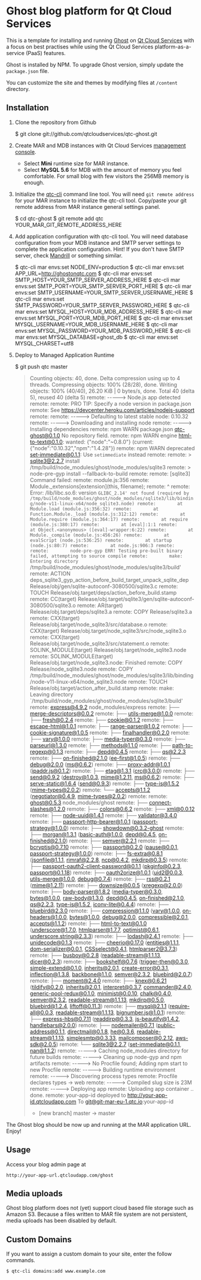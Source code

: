 Ghost blog platform for Qt Cloud Services
=========================================

This is a template for installing and running [Ghost](https://ghost.org/) on [Qt Cloud Services](http://www.qtcloudservices.com/) with a focus on best practises while using the Qt Cloud Services platform-as-a-service (PaaS) features.

Ghost is installed by NPM. To upgrade Ghost version, simply update the `package.json` file.

You can customize the site and themes by modifying files at `/content` directory.

Installation
------------

1. Clone the repository from Github

    $ git clone git://github.com/qtcloudservices/qtc-ghost.git

2. Create MAR and MDB instances with Qt Cloud Services [management console](https://console.qtcloudservices.com). 

    * Select **Mini** runtime size for MAR instance. 
    * Select **MySQL 5.6** for MDB with the amount of memory you feel comfortable. For small blog with few visitors the 256MB memory is enough.

3. Initialize the [qtc-cli](https://developer.qtcloudservices.com/qtc/cli) command line tool. You will need `git remote address` for your MAR instance to initialize the qtc-cli tool. Copy/paste your git remote address from MAR instance general settings panel. 

    $ cd qtc-ghost
    $ git remote add qtc YOUR_MAR_GIT_REMOTE_ADDRESS_HERE

4. Add application configuration with qtc-cli tool. You will need database configuration from your MDB instance and SMTP server settings to complete the application configuration. Hint! If you don't have SMTP server, check [Mandrill](https://mandrill.com/) or something similar.

    $ qtc-cli mar envs:set NODE_ENV=production
    $ qtc-cli mar envs:set APP_URL=http://ghostonqtc.com
    $ qtc-cli mar envs:set SMTP_HOST=YOUR_SMTP_SERVER_ADDRESS_HERE
    $ qtc-cli mar envs:set SMTP_PORT=YOUR_SMTP_SERVER_PORT_HERE
    $ qtc-cli mar envs:set SMTP_USERNAME=YOUR_SMTP_SERVER_USERNAME_HERE
    $ qtc-cli mar envs:set SMTP_PASSWORD=YOUR_SMTP_SERVER_PASSWORD_HERE
    $ qtc-cli mar envs:set MYSQL_HOST=YOUR_MDB_ADDRESS_HERE
    $ qtc-cli mar envs:set MYSQL_PORT=YOUR_MDB_PORT_HERE
    $ qtc-cli mar envs:set MYSQL_USERNAME=YOUR_MDB_USERNAME_HERE
    $ qtc-cli mar envs:set MYSQL_PASSWORD=YOUR_MDB_PASSWORD_HERE
    $ qtc-cli mar envs:set MYSQL_DATABASE=ghost_db
    $ qtc-cli mar envs:set MYSQL_CHARSET=utf8    

5. Deploy to Managed Application Runtime

    $ git push qtc master
    > Counting objects: 40, done.
    > Delta compression using up to 4 threads.
    > Compressing objects: 100% (28/28), done.
    > Writing objects: 100% (40/40), 26.20 KiB | 0 bytes/s, done.
    > Total 40 (delta 5), reused 40 (delta 5)
    > remote: -----> Node.js app detected
    > remote:
    > remote:        PRO TIP: Specify a node version in package.json
    > remote:        See https://devcenter.heroku.com/articles/nodejs-support
    > remote:
    > remote: -----> Defaulting to latest stable node: 0.10.32
    > remote: -----> Downloading and installing node
    > remote: -----> Installing dependencies
    > remote:        npm WARN package.json qtc-ghost@0.1.0 No repository field.
    > remote:        npm WARN engine html-to-text@0.1.0: wanted: {"node":"~0.8.0"} (current: {"node":"0.10.32","npm":"1.4.28"})
    > remote:        npm WARN deprecated set-immediate@0.1.1: Use `setimmediate` instead
    > remote:
    > remote:        > sqlite3@2.2.7 install /tmp/build/node_modules/ghost/node_modules/sqlite3
    > remote:        > node-pre-gyp install --fallback-to-build
    > remote:
    > remote:        [sqlite3] Command failed:
    > remote:        module.js:356
    > remote:        Module._extensions[extension](this, filename);
    > remote:        ^
    > remote:        Error: /lib/libc.so.6: version `GLIBC_2.14' not found (required by /tmp/build/node_modules/ghost/node_modules/sqlite3/lib/binding/node-v11-linux-x64/node_sqlite3.node)
    > remote:        at Module.load (module.js:356:32)
    > remote:        at Function.Module._load (module.js:312:12)
    > remote:        at Module.require (module.js:364:17)
    > remote:        at require (module.js:380:17)
    > remote:        at [eval]:1:1
    > remote:        at Object.<anonymous> ([eval]-wrapper:6:22)
    > remote:        at Module._compile (module.js:456:26)
    > remote:        at evalScript (node.js:536:25)
    > remote:        at startup (node.js:80:7)
    > remote:        at node.js:906:3
    > remote:
    > remote:        node-pre-gyp ERR! Testing pre-built binary failed, attempting to source compile
    > remote:        make: Entering directory `/tmp/build/node_modules/ghost/node_modules/sqlite3/build'
    > remote:        ACTION deps_sqlite3_gyp_action_before_build_target_unpack_sqlite_dep Release/obj/gen/sqlite-autoconf-3080500/sqlite3.c
    > remote:        TOUCH Release/obj.target/deps/action_before_build.stamp
    > remote:        CC(target) Release/obj.target/sqlite3/gen/sqlite-autoconf-3080500/sqlite3.o
    > remote:        AR(target) Release/obj.target/deps/sqlite3.a
    > remote:        COPY Release/sqlite3.a
    > remote:        CXX(target) Release/obj.target/node_sqlite3/src/database.o
    > remote:        CXX(target) Release/obj.target/node_sqlite3/src/node_sqlite3.o
    > remote:        CXX(target) Release/obj.target/node_sqlite3/src/statement.o
    > remote:        SOLINK_MODULE(target) Release/obj.target/node_sqlite3.node
    > remote:        SOLINK_MODULE(target) Release/obj.target/node_sqlite3.node: Finished
    > remote:        COPY Release/node_sqlite3.node
    > remote:        COPY /tmp/build/node_modules/ghost/node_modules/sqlite3/lib/binding/node-v11-linux-x64/node_sqlite3.node
    > remote:        TOUCH Release/obj.target/action_after_build.stamp
    > remote:        make: Leaving directory `/tmp/build/node_modules/ghost/node_modules/sqlite3/build'
    > remote:        express@4.9.2 node_modules/express
    > remote:        ├── merge-descriptors@0.0.2
    > remote:        ├── utils-merge@1.0.0
    > remote:        ├── fresh@0.2.4
    > remote:        ├── cookie@0.1.2
    > remote:        ├── escape-html@1.0.1
    > remote:        ├── range-parser@1.0.2
    > remote:        ├── cookie-signature@1.0.5
    > remote:        ├── finalhandler@0.2.0
    > remote:        ├── vary@1.0.0
    > remote:        ├── media-typer@0.3.0
    > remote:        ├── parseurl@1.3.0
    > remote:        ├── methods@1.1.0
    > remote:        ├── path-to-regexp@0.1.3
    > remote:        ├── depd@0.4.5
    > remote:        ├── qs@2.2.3
    > remote:        ├── on-finished@2.1.0 (ee-first@1.0.5)
    > remote:        ├── debug@2.0.0 (ms@0.6.2)
    > remote:        ├── proxy-addr@1.0.1 (ipaddr.js@0.1.2)
    > remote:        ├── etag@1.3.1 (crc@3.0.0)
    > remote:        ├── send@0.9.2 (destroy@1.0.3, mime@1.2.11, ms@0.6.2)
    > remote:        ├── serve-static@1.6.4 (send@0.9.3)
    > remote:        ├── type-is@1.5.2 (mime-types@2.0.2)
    > remote:        └── accepts@1.1.2 (negotiator@0.4.9, mime-types@2.0.2)
    > remote:
    > remote:        ghost@0.5.3 node_modules/ghost
    > remote:        ├── connect-slashes@1.2.0
    > remote:        ├── colors@0.6.2
    > remote:        ├── xml@0.0.12
    > remote:        ├── node-uuid@1.4.1
    > remote:        ├── validator@3.4.0
    > remote:        ├── passport-http-bearer@1.0.1 (passport-strategy@1.0.0)
    > remote:        ├── showdown@0.3.2-ghost
    > remote:        ├── morgan@1.3.1 (basic-auth@1.0.0, depd@0.4.5, on-finished@2.1.0)
    > remote:        ├── semver@2.2.1
    > remote:        ├── bcryptjs@0.7.10
    > remote:        ├── passport@0.2.0 (pause@0.0.1, passport-strategy@1.0.0)
    > remote:        ├── fs-extra@0.8.1 (jsonfile@1.1.1, rimraf@2.2.8, ncp@0.4.2, mkdirp@0.3.5)
    > remote:        ├── passport-oauth2-client-password@0.1.1 (pkginfo@0.2.3, passport@0.1.18)
    > remote:        ├── oauth2orize@1.0.1 (uid2@0.0.3, utils-merge@1.0.0, debug@0.7.4)
    > remote:        ├── rss@0.2.1 (mime@1.2.11)
    > remote:        ├── downsize@0.0.5 (xregexp@2.0.0)
    > remote:        ├── body-parser@1.8.2 (media-typer@0.3.0, bytes@1.0.0, raw-body@1.3.0, depd@0.4.5, on-finished@2.1.0, qs@2.2.3, type-is@1.5.2, iconv-lite@0.4.4)
    > remote:        ├── bluebird@2.3.0
    > remote:        ├── compression@1.1.0 (vary@1.0.0, on-headers@1.0.0, bytes@1.0.0, debug@2.0.0, compressible@2.0.1, accepts@1.1.2)
    > remote:        ├── html-to-text@0.1.0 (underscore@1.7.0, htmlparser@1.7.7, optimist@0.6.1, underscore.string@2.3.3)
    > remote:        ├── lodash@2.4.1
    > remote:        ├── unidecode@0.1.3
    > remote:        ├── cheerio@0.17.0 (entities@1.1.1, dom-serializer@0.0.1, CSSselect@0.4.1, htmlparser2@3.7.3)
    > remote:        ├── busboy@0.2.8 (readable-stream@1.1.13, dicer@0.2.3)
    > remote:        ├── bookshelf@0.7.6 (trigger-then@0.3.0, simple-extend@0.1.0, inherits@2.0.1, create-error@0.3.1, inflection@1.3.8, backbone@1.1.0, semver@2.3.2, bluebird@2.0.7)
    > remote:        ├── moment@2.4.0
    > remote:        ├── knex@0.6.21 (tildify@0.2.0, inherits@2.0.1, interpret@0.3.7, commander@2.4.0, generic-pool-redux@0.1.0, minimist@0.0.10, chalk@0.4.0, semver@2.3.2, readable-stream@1.1.13, mkdirp@0.5.0, bluebird@1.2.4, liftoff@0.11.3)
    > remote:        ├── mysql@2.1.1 (require-all@0.0.3, readable-stream@1.1.13, bignumber.js@1.0.1)
    > remote:        ├── express-hbs@0.7.11 (readdirp@0.3.3, js-beautify@1.4.2, handlebars@2.0.0)
    > remote:        ├── nodemailer@0.7.1 (public-address@0.1.1, directmail@0.1.8, he@0.3.6, readable-stream@1.1.13, simplesmtp@0.3.33, mailcomposer@0.2.12, aws-sdk@2.0.5)
    > remote:        └── sqlite3@2.2.7 (set-immediate@0.1.1, nan@1.1.2)
    > remote: -----> Caching node_modules directory for future builds
    > remote: -----> Cleaning up node-gyp and npm artifacts
    > remote: -----> No Procfile found; Adding npm start to new Procfile
    > remote: -----> Building runtime environment
    > remote: -----> Discovering process types
    > remote:        Procfile declares types -> web
    > remote: -----> Compiled slug size is 23M
    > remote: -----> Deploying app
    > remote:        Uploading app container .. done.
    > remote:        your-app-id deployed to http://your-app-id.qtcloudapp.com
    > To git@git-mar-eu-1.qtc.io:your-app-id
    >  * [new branch]      master -> master

The Ghost blog should be now up and running at the MAR application URL. Enjoy!

Usage
-----

Access your blog admin page at

    http://your-app-url.qtcloudapp.com/ghost

Media uploads
-------------

Ghost blog platform does not (yet) support cloud based file storage such as Amazon S3. Because a files written to MAR file system are not persistent, media uploads has been disabled by default.

Custom Domains
--------------

If you want to assign a custom domain to your site, enter the follow commands.

    $ qtc-cli domains:add www.example.com
